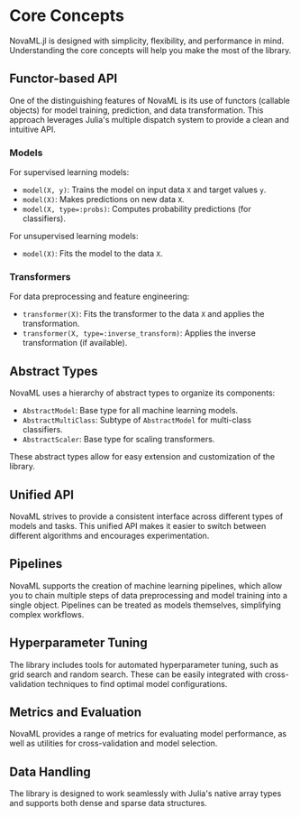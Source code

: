 # Core Concepts

NovaML.jl is designed with simplicity, flexibility, and performance in mind. Understanding the core concepts will help you make the most of the library.

## Functor-based API

One of the distinguishing features of NovaML is its use of functors (callable objects) for model training, prediction, and data transformation. This approach leverages Julia's multiple dispatch system to provide a clean and intuitive API.

### Models

For supervised learning models:

- `model(X, y)`: Trains the model on input data `X` and target values `y`.
- `model(X)`: Makes predictions on new data `X`.
- `model(X, type=:probs)`: Computes probability predictions (for classifiers).

For unsupervised learning models:

- `model(X)`: Fits the model to the data `X`.

### Transformers

For data preprocessing and feature engineering:

- `transformer(X)`: Fits the transformer to the data `X` and applies the transformation.
- `transformer(X, type=:inverse_transform)`: Applies the inverse transformation (if available).

## Abstract Types

NovaML uses a hierarchy of abstract types to organize its components:

- `AbstractModel`: Base type for all machine learning models.
- `AbstractMultiClass`: Subtype of `AbstractModel` for multi-class classifiers.
- `AbstractScaler`: Base type for scaling transformers.

These abstract types allow for easy extension and customization of the library.

## Unified API

NovaML strives to provide a consistent interface across different types of models and tasks. This unified API makes it easier to switch between different algorithms and encourages experimentation.

## Pipelines

NovaML supports the creation of machine learning pipelines, which allow you to chain multiple steps of data preprocessing and model training into a single object. Pipelines can be treated as models themselves, simplifying complex workflows.

## Hyperparameter Tuning

The library includes tools for automated hyperparameter tuning, such as grid search and random search. These can be easily integrated with cross-validation techniques to find optimal model configurations.

## Metrics and Evaluation

NovaML provides a range of metrics for evaluating model performance, as well as utilities for cross-validation and model selection.

## Data Handling

The library is designed to work seamlessly with Julia's native array types and supports both dense and sparse data structures.